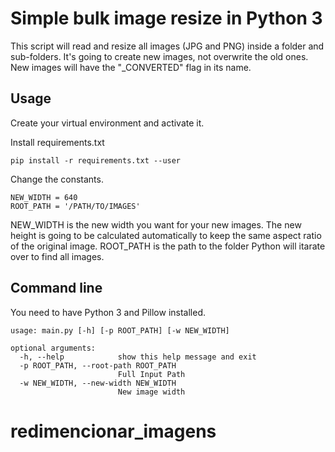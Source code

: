 # Simple bulk image resize in Python 3

This script will read and resize all images (JPG and PNG) inside a folder and 
sub-folders.
It's going to create new images, not overwrite the old ones. New images will 
have the "_CONVERTED" flag in its name.

## Usage

Create your virtual environment and activate it.

Install requirements.txt

```
pip install -r requirements.txt --user
```

Change the constants.

```
NEW_WIDTH = 640
ROOT_PATH = '/PATH/TO/IMAGES'
```

NEW_WIDTH is the new width you want for your new images. The new height is
going to be calculated automatically to keep the same aspect ratio of the
original image. 
ROOT_PATH is the path to the folder Python will itarate over to find all
images.

## Command line
You need to have Python 3 and Pillow installed.

```
usage: main.py [-h] [-p ROOT_PATH] [-w NEW_WIDTH]

optional arguments:
  -h, --help            show this help message and exit
  -p ROOT_PATH, --root-path ROOT_PATH
                        Full Input Path
  -w NEW_WIDTH, --new-width NEW_WIDTH
                        New image width
```

# redimencionar_imagens

